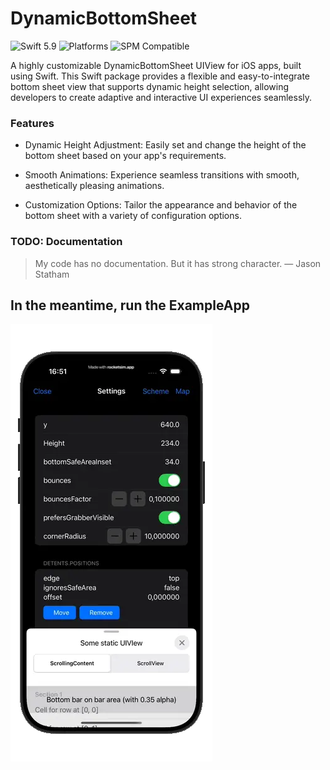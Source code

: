 # DynamicBottomSheet

![Swift 5.9](https://img.shields.io/badge/Swift-5.9—6.2-blue.svg)
![Platforms](https://img.shields.io/badge/platforms-iOS-blue.svg)
![SPM Compatible](https://img.shields.io/badge/SPM-compatible-brightgreen.svg)

A highly customizable DynamicBottomSheet UIView for iOS apps, built using Swift. This Swift package provides a flexible and easy-to-integrate bottom sheet view that supports dynamic height selection, allowing developers to create adaptive and interactive UI experiences seamlessly.

### Features

* Dynamic Height Adjustment: Easily set and change the height of the bottom sheet based on your app's requirements.

* Smooth Animations: Experience seamless transitions with smooth, aesthetically pleasing animations.

* Customization Options: Tailor the appearance and behavior of the bottom sheet with a variety of configuration options.

### TODO: Documentation

> My code has no documentation. But it has strong character. — Jason Statham

## In the meantime, run the ExampleApp

![](Documentation/Assets/PresentBottomSheet.webp)
